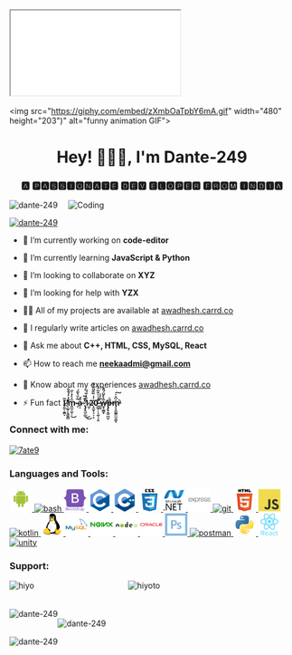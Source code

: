 <iframe src=" frameBorder="0" class="giphy-embed" allowFullScreen></iframe/2000_600px.gif)>

<img src="https://giphy.com/embed/zXmbOaTpbY6mA.gif" width="480" height="203")" alt="funny animation GIF"> 

<h1 align="center">Hey! 🙋‍♂️👋, I'm Dante-249</h1>
<h3 align="center">🅰 🅿🅰🆂🆂🅸🅾🅽🅰🆃🅴 🅳🅴🆅 🅴🅻🅾🅿🅴🆁 🅵🆁🅾🅼 🅸🅽🅳🅸🅰</h3>
<img align="right" alt="Coding" width="400" src="https://cdn.dribbble.com/users/1162077/screenshots/3848914/programmer.gif">

<p align="left"> <img src="https://komarev.com/ghpvc/?username=dante-249&label=Profile%20views&color=0e75b6&style=flat" alt="dante-249" /> </p>

<p align="left"> <a href="https://github.com/ryo-ma/github-profile-trophy"><img src="https://github-profile-trophy.vercel.app/?username=dante-249" alt="dante-249" /></a> </p>

- 🔭 I’m currently working on **code-editor**

- 🌱 I’m currently learning **JavaScript & Python**

- 👯 I’m looking to collaborate on **XYZ**

- 🤝 I’m looking for help with **YZX**

- 👨‍💻 All of my projects are available at [awadhesh.carrd.co](awadhesh.carrd.co)

- 📝 I regularly write articles on [awadhesh.carrd.co](awadhesh.carrd.co)

- 💬 Ask me about **C++, HTML, CSS, MySQL, React**

- 📫 How to reach me **neekaadmi@gmail.com**

- 📄 Know about my experiences [awadhesh.carrd.co](awadhesh.carrd.co)

- ⚡ Fun fact **I̷̗͖͕̭̯̣̅'̸̩͚͍̞̖̳̭̻̋̓̓́͊̌͐̕m̵͖̲͍͚͎̠̈̽̀̉͐̋͜ ̷̗̅̍̈̔͂́a̷̩̠͒́ ̷̢̡̢̺̼̲̒̐͂͜͜1̷̺̦̀̎̒̆́̅2̴͓͍̬̜͔͕͙͗̽͑̏̏̌̈͊̍̎0̴̳̲̹̜͉̰͉̟̱͋̾͛͊̅̓̀̕͘ ̶̳̰̿̓̍w̶̛̮̟̰͇̟̅̀̀̌̈́̑̐p̶̡̢͙̳̪̺̠̃̍ṁ̵̧͙͈̲̱͇̪̘͇͆̽͐̕͘͠ͅ**

<h3 align="left">Connect with me:</h3>
<p align="left">
<a href="https://discord.gg/7ate9" target="blank"><img align="center" src="https://raw.githubusercontent.com/rahuldkjain/github-profile-readme-generator/master/src/images/icons/Social/discord.svg" alt="7ate9" height="30" width="40" /></a>
</p>

<h3 align="left">Languages and Tools:</h3>
<p align="left"> <a href="https://developer.android.com" target="_blank" rel="noreferrer"> <img src="https://raw.githubusercontent.com/devicons/devicon/master/icons/android/android-original-wordmark.svg" alt="android" width="40" height="40"/> </a> <a href="https://www.gnu.org/software/bash/" target="_blank" rel="noreferrer"> <img src="https://www.vectorlogo.zone/logos/gnu_bash/gnu_bash-icon.svg" alt="bash" width="40" height="40"/> </a> <a href="https://getbootstrap.com" target="_blank" rel="noreferrer"> <img src="https://raw.githubusercontent.com/devicons/devicon/master/icons/bootstrap/bootstrap-plain-wordmark.svg" alt="bootstrap" width="40" height="40"/> </a> <a href="https://www.cprogramming.com/" target="_blank" rel="noreferrer"> <img src="https://raw.githubusercontent.com/devicons/devicon/master/icons/c/c-original.svg" alt="c" width="40" height="40"/> </a> <a href="https://www.w3schools.com/cpp/" target="_blank" rel="noreferrer"> <img src="https://raw.githubusercontent.com/devicons/devicon/master/icons/cplusplus/cplusplus-original.svg" alt="cplusplus" width="40" height="40"/> </a> <a href="https://www.w3schools.com/css/" target="_blank" rel="noreferrer"> <img src="https://raw.githubusercontent.com/devicons/devicon/master/icons/css3/css3-original-wordmark.svg" alt="css3" width="40" height="40"/> </a> <a href="https://dotnet.microsoft.com/" target="_blank" rel="noreferrer"> <img src="https://raw.githubusercontent.com/devicons/devicon/master/icons/dot-net/dot-net-original-wordmark.svg" alt="dotnet" width="40" height="40"/> </a> <a href="https://expressjs.com" target="_blank" rel="noreferrer"> <img src="https://raw.githubusercontent.com/devicons/devicon/master/icons/express/express-original-wordmark.svg" alt="express" width="40" height="40"/> </a> <a href="https://git-scm.com/" target="_blank" rel="noreferrer"> <img src="https://www.vectorlogo.zone/logos/git-scm/git-scm-icon.svg" alt="git" width="40" height="40"/> </a> <a href="https://www.w3.org/html/" target="_blank" rel="noreferrer"> <img src="https://raw.githubusercontent.com/devicons/devicon/master/icons/html5/html5-original-wordmark.svg" alt="html5" width="40" height="40"/> </a> <a href="https://developer.mozilla.org/en-US/docs/Web/JavaScript" target="_blank" rel="noreferrer"> <img src="https://raw.githubusercontent.com/devicons/devicon/master/icons/javascript/javascript-original.svg" alt="javascript" width="40" height="40"/> </a> <a href="https://kotlinlang.org" target="_blank" rel="noreferrer"> <img src="https://www.vectorlogo.zone/logos/kotlinlang/kotlinlang-icon.svg" alt="kotlin" width="40" height="40"/> </a> <a href="https://www.linux.org/" target="_blank" rel="noreferrer"> <img src="https://raw.githubusercontent.com/devicons/devicon/master/icons/linux/linux-original.svg" alt="linux" width="40" height="40"/> </a> <a href="https://www.mysql.com/" target="_blank" rel="noreferrer"> <img src="https://raw.githubusercontent.com/devicons/devicon/master/icons/mysql/mysql-original-wordmark.svg" alt="mysql" width="40" height="40"/> </a> <a href="https://www.nginx.com" target="_blank" rel="noreferrer"> <img src="https://raw.githubusercontent.com/devicons/devicon/master/icons/nginx/nginx-original.svg" alt="nginx" width="40" height="40"/> </a> <a href="https://nodejs.org" target="_blank" rel="noreferrer"> <img src="https://raw.githubusercontent.com/devicons/devicon/master/icons/nodejs/nodejs-original-wordmark.svg" alt="nodejs" width="40" height="40"/> </a> <a href="https://www.oracle.com/" target="_blank" rel="noreferrer"> <img src="https://raw.githubusercontent.com/devicons/devicon/master/icons/oracle/oracle-original.svg" alt="oracle" width="40" height="40"/> </a> <a href="https://www.photoshop.com/en" target="_blank" rel="noreferrer"> <img src="https://raw.githubusercontent.com/devicons/devicon/master/icons/photoshop/photoshop-line.svg" alt="photoshop" width="40" height="40"/> </a> <a href="https://postman.com" target="_blank" rel="noreferrer"> <img src="https://www.vectorlogo.zone/logos/getpostman/getpostman-icon.svg" alt="postman" width="40" height="40"/> </a> <a href="https://www.python.org" target="_blank" rel="noreferrer"> <img src="https://raw.githubusercontent.com/devicons/devicon/master/icons/python/python-original.svg" alt="python" width="40" height="40"/> </a> <a href="https://reactjs.org/" target="_blank" rel="noreferrer"> <img src="https://raw.githubusercontent.com/devicons/devicon/master/icons/react/react-original-wordmark.svg" alt="react" width="40" height="40"/> </a> <a href="https://unity.com/" target="_blank" rel="noreferrer"> <img src="https://www.vectorlogo.zone/logos/unity3d/unity3d-icon.svg" alt="unity" width="40" height="40"/> </a> </p>

<h3 align="left">Support:</h3>
<p><a href="https://www.buymeacoffee.com/hiyo"> <img align="left" src="https://cdn.buymeacoffee.com/buttons/v2/default-yellow.png" height="50" width="210" alt="hiyo" /></a><a href="https://ko-fi.com/hiyoto"> <img align="left" src="https://cdn.ko-fi.com/cdn/kofi3.png?v=3" height="50" width="210" alt="hiyoto" /></a></p><br><br>

<p><img align="left" src="https://github-readme-stats.vercel.app/api/top-langs?username=dante-249&show_icons=true&locale=en&layout=compact" alt="dante-249" /></p>

<p>&nbsp;<img align="center" src="https://github-readme-stats.vercel.app/api?username=dante-249&show_icons=true&locale=en" alt="dante-249" /></p>

<p><img align="center" src="https://github-readme-streak-stats.herokuapp.com/?user=dante-249&" alt="dante-249" /></p>
